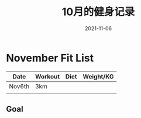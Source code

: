 ﻿---
layout: post
title: 10月的健身记录
date: 2021-11-06
tags: 健身

---


# November Fit List

| Date   | Workout | Diet | Weight/KG |
| ------ | ------- | ---- | --------- |
| Nov6th | 3km     |      |           |
|        |         |      |           |

## Goal



